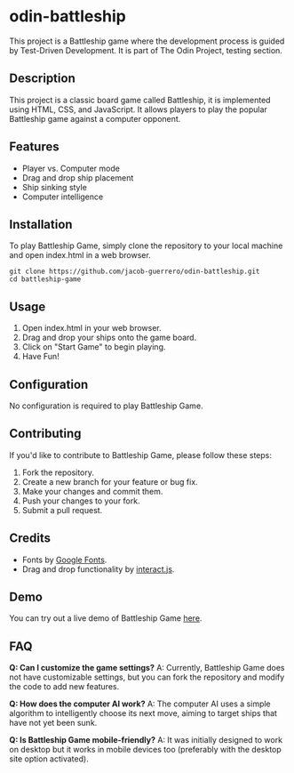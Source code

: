 # odin-battleship
This project is a Battleship game where the development process is guided by Test-Driven Development. It is part of The Odin Project, testing section.

## Description
This project is a classic board game called Battleship, it is implemented using HTML, CSS, and JavaScript. It allows players to play the popular Battleship game against a computer opponent.

## Features
* Player vs. Computer mode
* Drag and drop ship placement
* Ship sinking style
* Computer intelligence

## Installation
To play Battleship Game, simply clone the repository to your local machine and open index.html in a web browser.

```
git clone https://github.com/jacob-guerrero/odin-battleship.git
cd battleship-game
```

## Usage
1. Open index.html in your web browser.
2. Drag and drop your ships onto the game board.
3. Click on "Start Game" to begin playing.
4. Have Fun!

## Configuration
No configuration is required to play Battleship Game.

## Contributing
If you'd like to contribute to Battleship Game, please follow these steps:

1. Fork the repository.
2. Create a new branch for your feature or bug fix.
3. Make your changes and commit them.
4. Push your changes to your fork.
5. Submit a pull request.

## Credits
* Fonts by [Google Fonts](https://fonts.google.com).
* Drag and drop functionality by [interact.js](https://interactjs.io).

## Demo
You can try out a live demo of Battleship Game [here](https://jacob-guerrero.github.io/odin-battleship/).

## FAQ
**Q: Can I customize the game settings?**
A: Currently, Battleship Game does not have customizable settings, but you can fork the repository and modify the code to add new features.

**Q: How does the computer AI work?**
A: The computer AI uses a simple algorithm to intelligently choose its next move, aiming to target ships that have not yet been sunk.

**Q: Is Battleship Game mobile-friendly?**
A: It was initially designed to work on desktop but it works in mobile devices too (preferably with the desktop site option activated).